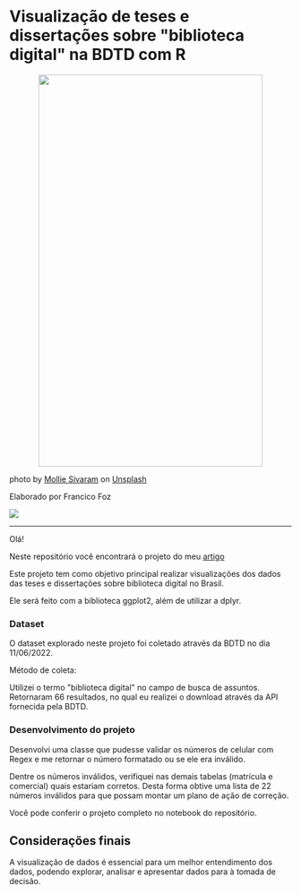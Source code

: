 # Visualização de teses e dissertações sobre "biblioteca digital" na BDTD com R

<p align="center"> 
<img src="https://cdn-images-1.medium.com/max/800/0*TItcjJJ5NhSvdqHi" height= "700" width = "400"></a> 
</p>

photo by [Mollie Sivaram]() on [Unsplash](https://unsplash.com/)


Elaborado por Francico Foz

<a href="https://img.shields.io/badge/author-gustavolq-blue.svg)](https://www.linkedin.com/in/francisco-tadeu-foz/" target="_blank"><img src="https://img.shields.io/badge/-LinkedIn-%230077B5?style=for-the-badge&logo=linkedin&logoColor=white" target="_blank"></a>  

---

Olá! 

Neste repositório você encontrará o projeto do meu [artigo]() 


Este projeto tem como objetivo principal realizar visualizações dos dados das teses e dissertações sobre biblioteca digital no Brasil.

Ele será feito com a biblioteca ggplot2, além de utilizar a dplyr.

### Dataset

O dataset explorado neste projeto foi coletado através da BDTD no dia 11/06/2022.

Método de coleta:

Utilizei o termo "biblioteca digital" no campo de busca de assuntos.
Retornaram 66 resultados, no qual eu realizei o download através da API fornecida pela BDTD.


### Desenvolvimento do projeto

Desenvolvi uma classe que pudesse validar os números de celular com Regex e me retornar o número formatado ou se ele era inválido.

Dentre os números inválidos, verifiquei nas demais tabelas (matrícula e comercial) quais estariam corretos. 
Desta forma obtive uma lista de 22 números inválidos para que possam montar um plano de ação de correção.

Você pode conferir o projeto completo no notebook do repositório.

## Considerações finais

A visualização de dados é essencial para um melhor entendimento dos dados, podendo explorar, analisar e apresentar dados para à tomada de decisão.
